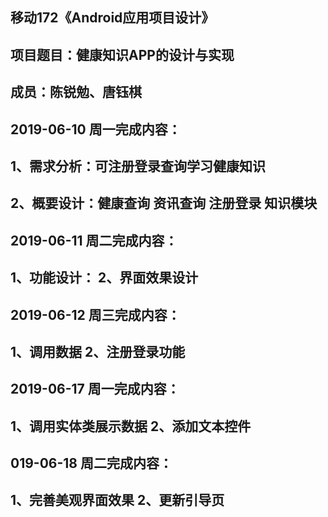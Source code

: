 移动172《Android应用项目设计》
-
项目题目：健康知识APP的设计与实现
--
成员：陈锐勉、唐钰棋
--
2019-06-10 周一完成内容：
----
1、需求分析：可注册登录查询学习健康知识 
---
2、概要设计：健康查询 资讯查询 注册登录 知识模块
----
2019-06-11 周二完成内容：
----
1、功能设计： 2、界面效果设计
----
2019-06-12 周三完成内容：
----
1、调用数据 2、注册登录功能
---
2019-06-17 周一完成内容：
----
1、调用实体类展示数据 2、添加文本控件
---
019-06-18 周二完成内容：
----
1、完善美观界面效果 2、更新引导页
----
